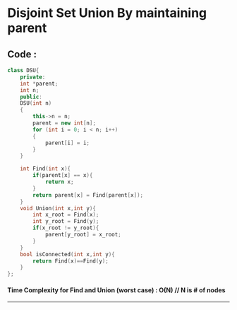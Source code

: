 # Disjoint Set Union By maintaining parent

## Code : 
```cpp
class DSU{
    private:
    int *parent;
    int n;
    public:
    DSU(int n)
    {
        this->n = n;
        parent = new int[n];
        for (int i = 0; i < n; i++)
        {
            parent[i] = i;
        }
    }

    int Find(int x){
        if(parent[x] == x){
            return x;
        }
        return parent[x] = Find(parent[x]);
    }
    void Union(int x,int y){
        int x_root = Find(x);
        int y_root = Find(y);
        if(x_root != y_root){
            parent[y_root] = x_root;
        }
    }
    bool isConnected(int x,int y){
        return Find(x)==Find(y);
    }
};
```

#### Time Complexity for Find and Union (worst case) : O(N) // N is # of nodes
---
